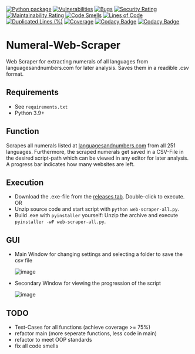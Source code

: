 [![Python package](https://github.com/mrtnbm/Web-Scraper-Public-/actions/workflows/python-package.yml/badge.svg?branch=main)](https://github.com/mrtnbm/Web-Scraper-Public-/actions/workflows/python-package.yml) [![Vulnerabilities](https://sonarcloud.io/api/project_badges/measure?project=mrtnbm_Web-Scraper-Public-&metric=vulnerabilities)](https://sonarcloud.io/summary/new_code?id=mrtnbm_Web-Scraper-Public-) [![Bugs](https://sonarcloud.io/api/project_badges/measure?project=mrtnbm_Web-Scraper-Public-&metric=bugs)](https://sonarcloud.io/summary/new_code?id=mrtnbm_Web-Scraper-Public-) [![Security Rating](https://sonarcloud.io/api/project_badges/measure?project=mrtnbm_Web-Scraper-Public-&metric=security_rating)](https://sonarcloud.io/summary/new_code?id=mrtnbm_Web-Scraper-Public-) [![Maintainability Rating](https://sonarcloud.io/api/project_badges/measure?project=mrtnbm_Web-Scraper-Public-&metric=sqale_rating)](https://sonarcloud.io/summary/new_code?id=mrtnbm_Web-Scraper-Public-) [![Code Smells](https://sonarcloud.io/api/project_badges/measure?project=mrtnbm_Web-Scraper-Public-&metric=code_smells)](https://sonarcloud.io/summary/new_code?id=mrtnbm_Web-Scraper-Public-) [![Lines of Code](https://sonarcloud.io/api/project_badges/measure?project=mrtnbm_Web-Scraper-Public-&metric=ncloc)](https://sonarcloud.io/summary/new_code?id=mrtnbm_Web-Scraper-Public-) [![Duplicated Lines (%)](https://sonarcloud.io/api/project_badges/measure?project=mrtnbm_Web-Scraper-Public-&metric=duplicated_lines_density)](https://sonarcloud.io/summary/new_code?id=mrtnbm_Web-Scraper-Public-) [![Coverage](https://sonarcloud.io/api/project_badges/measure?project=mrtnbm_Web-Scraper-Public-&metric=coverage)](https://sonarcloud.io/summary/new_code?id=mrtnbm_Web-Scraper-Public-) [![Codacy Badge](https://app.codacy.com/project/badge/Grade/28c3b8b0db3c44cd9dff1739d41ee1b6)](https://www.codacy.com/gh/mrtnbm/Web-Scraper-Public-/dashboard?utm_source=github.com&amp;utm_medium=referral&amp;utm_content=mrtnbm/Web-Scraper-Public-&amp;utm_campaign=Badge_Grade) [![Codacy Badge](https://app.codacy.com/project/badge/Coverage/28c3b8b0db3c44cd9dff1739d41ee1b6)](https://www.codacy.com/gh/mrtnbm/Web-Scraper-Public-/dashboard?utm_source=github.com&utm_medium=referral&utm_content=mrtnbm/Web-Scraper-Public-&utm_campaign=Badge_Coverage)
# Numeral-Web-Scraper
Web Scraper for extracting numerals of all languages from languagesandnumbers.com for later analysis. Saves them in a readible .csv format.
## Requirements
- See `requirements.txt`
- Python 3.9+
## Function
Scrapes all numerals listed at [languagesandnumbers.com](https://www.languagesandnumbers.com/) from all 251 languages. Furthermore, the scraped numerals get saved in a CSV-File in the desired script-path which can be viewed in any editor for later analysis. A progress bar indicates how many websites are left.
## Execution
- Download the .exe-file from the [releases tab](https://github.com/mrtnbm/Web-Scraper-Public-/releases). Double-click to execute. OR
- Unzip source code and start script with `python web-scraper-all.py`.
- Build .exe with `pyinstaller` yourself: Unzip the archive and execute ```pyinstaller -wF web-scraper-all.py```.
## GUI
- Main Window for changing settings and selecting a folder to save the csv file  

  ![image](https://user-images.githubusercontent.com/49289399/145732853-98b9c086-eeb3-4257-8568-5a20d9e455b5.png)
- Secondary Window for viewing the progression of the script  

  ![image](https://user-images.githubusercontent.com/49289399/145732832-71deabe4-26da-445e-ba60-669a7f1b6202.png)
## TODO
- Test-Cases for all functions (achieve coverage >= 75%)
- refactor main (more seperate functions, less code in main)
- refactor to meet OOP standards
- fix all code smells
